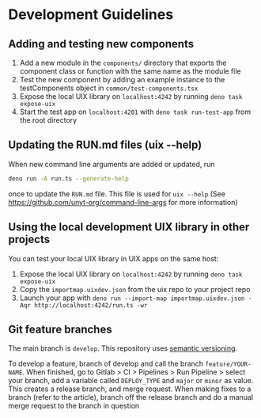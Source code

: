 # Development Guidelines

## Adding and testing new components

 1. Add a new module in the `components/` directory that exports the component class or function with the same name as the module file
 2. Test the new component by adding an example instance to the testComponents object in `common/test-components.tsx`
 4. Expose the local UIX library on `localhost:4242` by running `deno task expose-uix`
 3. Start the test app on `localhost:4201` with `deno task run-test-app` from the root directory

## Updating the RUN.md files (uix --help)

When new command line arguments are added or updated, run 
```bash
deno run -A run.ts --generate-help
```
once to update the `RUN.md` file.
This file is used for `uix --help` (See https://github.com/unyt-org/command-line-args for more information)

## Using the local development UIX library in other projects

You can test your local UIX library in UIX apps on the same host:
 1. Expose the local UIX library on `localhost:4242` by running `deno task expose-uix`
 2. Copy the `importmap.uixdev.json` from the uix repo to your project repo
 2. Launch your app with `deno run --import-map importmap.uixdev.json -Aqr http://localhost:4242/run.ts -wr`


## Git feature branches
The main branch is `develop`. This repository uses [semantic versioning](https://medium.com/trendyol-tech/semantic-versioning-and-gitlab-6bcd1e07c0b0).

To develop a feature, branch of develop and call the branch `feature/YOUR-NAME`. When finished, go to Gitlab > CI > Pipelines > Run Pipeline > select your branch, add a variable called `DEPLOY_TYPE` and `major` or `minor` as value.
This creates a release branch, and merge request.
When making fixes to a branch (refer to the article), branch off the release branch and do a manual merge request to the branch in question
